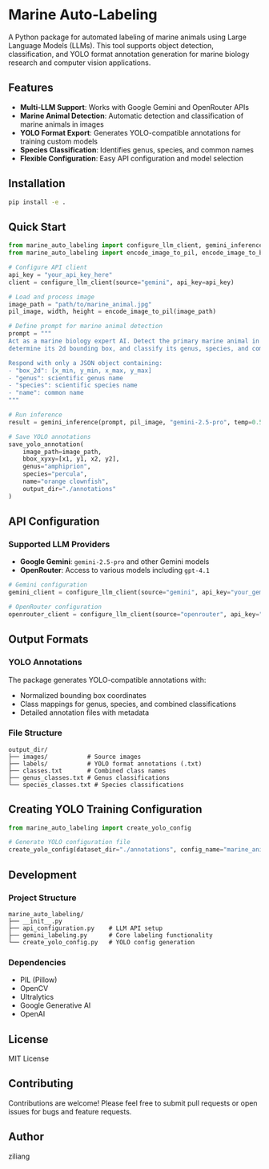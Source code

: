 # Marine Auto-Labeling

A Python package for automated labeling of marine animals using Large Language Models (LLMs). This tool supports object detection, classification, and YOLO format annotation generation for marine biology research and computer vision applications.

## Features

- **Multi-LLM Support**: Works with Google Gemini and OpenRouter APIs
- **Marine Animal Detection**: Automatic detection and classification of marine animals in images
- **YOLO Format Export**: Generates YOLO-compatible annotations for training custom models
- **Species Classification**: Identifies genus, species, and common names
- **Flexible Configuration**: Easy API configuration and model selection

## Installation

```bash
pip install -e .
```

## Quick Start

```python
from marine_auto_labeling import configure_llm_client, gemini_inference, openrouter_inference
from marine_auto_labeling import encode_image_to_pil, encode_image_to_base64, save_yolo_annotation

# Configure API client
api_key = "your_api_key_here"
client = configure_llm_client(source="gemini", api_key=api_key)

# Load and process image
image_path = "path/to/marine_animal.jpg"
pil_image, width, height = encode_image_to_pil(image_path)

# Define prompt for marine animal detection
prompt = """
Act as a marine biology expert AI. Detect the primary marine animal in the image, 
determine its 2d bounding box, and classify its genus, species, and common name.

Respond with only a JSON object containing:
- "box_2d": [x_min, y_min, x_max, y_max]
- "genus": scientific genus name
- "species": scientific species name  
- "name": common name
"""

# Run inference
result = gemini_inference(prompt, pil_image, "gemini-2.5-pro", temp=0.5, max_tokens=1000)

# Save YOLO annotations
save_yolo_annotation(
    image_path=image_path,
    bbox_xyxy=[x1, y1, x2, y2],
    genus="amphiprion",
    species="percula", 
    name="orange clownfish",
    output_dir="./annotations"
)
```

## API Configuration

### Supported LLM Providers

- **Google Gemini**: `gemini-2.5-pro` and other Gemini models
- **OpenRouter**: Access to various models including `gpt-4.1`

```python
# Gemini configuration
gemini_client = configure_llm_client(source="gemini", api_key="your_gemini_key")

# OpenRouter configuration  
openrouter_client = configure_llm_client(source="openrouter", api_key="your_openrouter_key")
```

## Output Formats

### YOLO Annotations
The package generates YOLO-compatible annotations with:
- Normalized bounding box coordinates
- Class mappings for genus, species, and combined classifications
- Detailed annotation files with metadata

### File Structure
```
output_dir/
├── images/           # Source images
├── labels/           # YOLO format annotations (.txt)
├── classes.txt       # Combined class names
├── genus_classes.txt # Genus classifications
└── species_classes.txt # Species classifications
```

## Creating YOLO Training Configuration

```python
from marine_auto_labeling import create_yolo_config

# Generate YOLO configuration file
create_yolo_config(dataset_dir="./annotations", config_name="marine_animals.yaml")
```

## Development

### Project Structure
```
marine_auto_labeling/
├── __init__.py
├── api_configuration.py    # LLM API setup
├── gemini_labeling.py      # Core labeling functionality
└── create_yolo_config.py   # YOLO config generation
```

### Dependencies
- PIL (Pillow)
- OpenCV
- Ultralytics
- Google Generative AI
- OpenAI

## License

MIT License

## Contributing

Contributions are welcome! Please feel free to submit pull requests or open issues for bugs and feature requests.

## Author

ziliang
